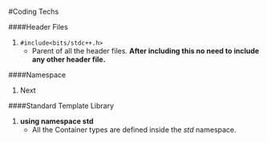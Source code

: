 #Coding Techs

####Header Files
1. `#include<bits/stdc++.h>`
	- Parent of all the header files. **After including this no need to include any other header file.**

####Namespace
1. Next

####Standard Template Library
1. **using namespace std**
	- All the Container types are defined inside the *std* namespace.

